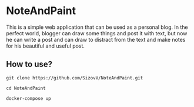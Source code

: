 # NoteAndPaint

This is a simple web application that can be used as a personal blog. In the perfect world, blogger can draw some things and post it with text, but now he can write a post and can draw to distract from the text and make notes for his beautiful and useful post.

## How to use?

```
git clone https://github.com/SizovV/NoteAndPaint.git 
```
```
cd NoteAndPaint
```
```
docker-compose up
```
